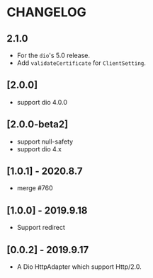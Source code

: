 # CHANGELOG

## 2.1.0

* For the `dio`'s 5.0 release.
* Add `validateCertificate` for `ClientSetting`.

## [2.0.0]

* support dio 4.0.0

## [2.0.0-beta2]

- support null-safety
- support dio 4.x


## [1.0.1] - 2020.8.7

- merge #760

## [1.0.0] - 2019.9.18

* Support redirect

## [0.0.2] - 2019.9.17

* A Dio HttpAdapter which support Http/2.0.
